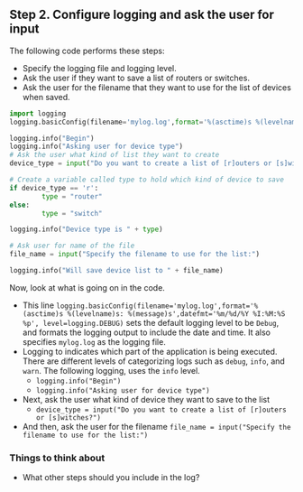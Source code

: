 ## Step 2. Configure logging and ask the user for input
The following code performs these steps:

* Specify the logging file and logging level.
* Ask the user if they want to save a list of routers or switches.
* Ask the user for the filename that they want to use for the list of devices when saved.

```python
import logging
logging.basicConfig(filename='mylog.log',format='%(asctime)s %(levelname)s: %(message)s',datefmt='%m/%d/%Y %I:%M:%S %p', level=logging.DEBUG)

logging.info("Begin")
logging.info("Asking user for device type")
# Ask the user what kind of list they want to create
device_type = input("Do you want to create a list of [r]outers or [s]witches?")

# Create a variable called type to hold which kind of device to save
if device_type == 'r':
        type = "router"
else:
        type = "switch"

logging.info("Device type is " + type)

# Ask user for name of the file
file_name = input("Specify the filename to use for the list:")

logging.info("Will save device list to " + file_name)

```
Now, look at what is going on in the code.

* This line `logging.basicConfig(filename='mylog.log',format='%(asctime)s %(levelname)s: %(message)s',datefmt='%m/%d/%Y %I:%M:%S %p', level=logging.DEBUG)` sets the default logging level to be `Debug`, and formats the logging output to include the date and time. It also specifies `mylog.log` as the logging file.
* Logging to indicates which part of the application is being executed. There are different levels of categorizing logs such as `debug`, `info`, and `warn`. The following logging, uses the `info` level.
    * `logging.info("Begin")`
    * `logging.info("Asking user for device type")`
* Next, ask the user what kind of device they want to save to the list
    * `device_type = input("Do you want to create a list of [r]outers or [s]witches?")`
* And then, ask the user for the filename `file_name = input("Specify the filename to use for the list:")`


### Things to think about
* What other steps should you include in the log?
